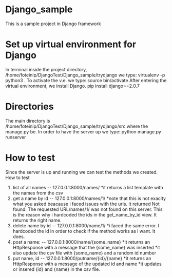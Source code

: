 # Django_sample
This is a sample project in Django framework

# Set up virtual environment for Django
In terminal inside the project directory, /home/foteinip/DjangoTest/Django_sample/trydjango we type:
virtualenv -p python3 .
To activate the v.e. we type:
source bin/activate
After entering the virtual environment, we install Django. 
pip install django==2.0.7

# Directories
The main directory is /home/foteinip/DjangoTest/Django_sample/trydjango/src where the manage.py be.
In order to have the server up we type:
python manage.py runserver

# How to test
Since the server is up and running we can test the methods we created. 
How to test
1. list of all names -- 127.0.0.1:8000/names/
   *it returns a list template with the names from the csv
2. get a name by id -- 127.0.0.1:8000/names/1/
   *note that this is not exaclty what you asked beacause i faced issues with the urls. It returned Not found: The requested URL/names/1/ was not found on this server. This is the reason why i hardcoded the ids in the get_name_by_id view. It returns the right name.
3. delete name by id -- 127.0.0.1:8000/name/1/
   *i faced the same error. I hardcoded the id in order to check if the method works as i want. It does.
4. post a name: -- 127.0.0.1:8000/name/{some_name}
   *it returns an HttpResponse with a message that the {some_name} was inserted
   *it also update the csv file with {some_name} and a random id number
5. put name, id -- 127.0.0.1:8000/putname/{id}/{name}
   *it returns an HttpResponse with a message of the updated id and name
   *it updates or insered {id} and {name} in the csv file. 
 

